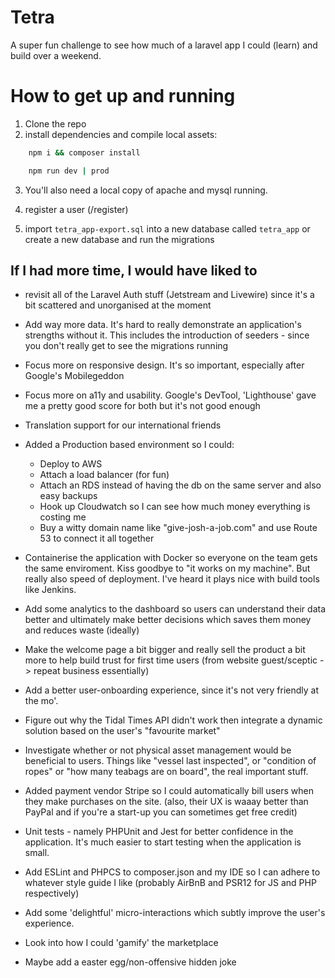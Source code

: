 # Tetra
A super fun challenge to see how much of a laravel app I could (learn) and build over a weekend.

# How to get up and running
1. Clone the repo
2. install dependencies and compile local assets:
```bash
    npm i && composer install

    npm run dev | prod
```
3. You'll also need a local copy of apache and mysql running.

4. register a user (/register)
5. import `tetra_app-export.sql` into a new database called `tetra_app` or create a new database and run the migrations


## If I had more time, I would have liked to
- revisit all of the Laravel Auth stuff (Jetstream and Livewire) since it's a bit scattered and unorganised at the moment

- Add way more data. It's hard to really demonstrate an application's strengths without it. This includes the introduction of seeders - since you don't really get to see the migrations running

- Focus more on responsive design. It's so important, especially after Google's Mobilegeddon

- Focus more on a11y and usability. Google's DevTool, 'Lighthouse' gave me a pretty good score for both but it's not good enough

- Translation support for our international friends

- Added a Production based environment so I could:
  - Deploy to AWS
  - Attach a load balancer (for fun)
  - Attach an RDS instead of having the db on the same server and also easy backups
  - Hook up Cloudwatch so I can see how much money everything is costing me
  - Buy a witty domain name like "give-josh-a-job.com" and use Route 53 to connect it all together

- Containerise the application with Docker so everyone on the team gets the same enviroment. Kiss goodbye to "it works on my machine". But really also speed of deployment. I've heard it plays nice with build tools like Jenkins.

- Add some analytics to the dashboard so users can understand their data better and ultimately make better decisions which saves them money and reduces waste (ideally)

- Make the welcome page a bit bigger and really sell the product a bit more to help build trust for first time users (from website guest/sceptic -> repeat business essentially)

- Add a better user-onboarding experience, since it's not very friendly at the mo'.

- Figure out why the Tidal Times API didn't work then integrate a dynamic solution based on the user's "favourite market"

- Investigate whether or not physical asset management would be beneficial to users. Things like "vessel last inspected", or "condition of ropes" or "how many teabags are on board", the real important stuff.

- Added payment vendor Stripe so I could automatically bill users when they make purchases on the site. (also, their UX is waaay better than PayPal and if you're a start-up you can sometimes get free credit)

- Unit tests - namely PHPUnit and Jest for better confidence in the application. It's much easier to start testing when the application is small.

- Add ESLint and PHPCS to composer.json and my IDE so I can adhere to whatever style guide I like (probably AirBnB and PSR12 for JS and PHP respectively)

- Add some 'delightful' micro-interactions which subtly improve the user's experience. 

- Look into how I could 'gamify' the marketplace

- Maybe add a easter egg/non-offensive hidden joke

